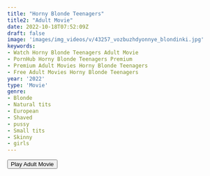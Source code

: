 ```yaml
---
title: "Horny Blonde Teenagers"
title2: "Adult Movie"
date: 2022-10-18T07:52:09Z
draft: false
image: 'images/img_videos/v/43257_vozbuzhdyonnye_blondinki.jpg'
keywords:
- Watch Horny Blonde Teenagers Adult Movie
- PornHub Horny Blonde Teenagers Premium
- Premium Adult Movies Horny Blonde Teenagers
- Free Adult Movies Horny Blonde Teenagers
year: '2022'
type: 'Movie'
genre:
- Blonde
- Natural tits
- European
- Shaved
- pussy
- Small tits
- Skinny
- girls
---
```


<div class="d-g gg-5 ai-c">
<button onclick="window.open('?ero3=films/horny-blonde-teenagers-porn','_blank')">Play Adult Movie</button>
</div>